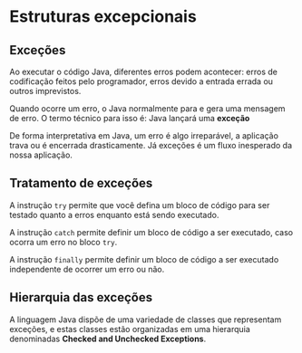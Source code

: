 # Estruturas excepcionais

## Exceções

Ao executar o código Java, diferentes erros podem acontecer: erros de codificação feitos pelo programador, erros devido a entrada errada ou outros imprevistos.

Quando ocorre um erro, o Java normalmente para e gera uma mensagem de erro. O termo técnico para isso é: Java lançará uma **exceção**

De forma interpretativa em Java, um erro é algo irreparável, a aplicação trava ou é encerrada drasticamente. Já exceções é um fluxo inesperado da nossa aplicação.

## Tratamento de exceções

A instrução `try` permite que você defina um bloco de código para ser testado quanto a erros enquanto está sendo executado.

A instrução `catch` permite definir um bloco de código a ser executado, caso ocorra um erro no bloco `try`.

A instrução `finally` permite definir um bloco de código a ser executado independente de ocorrer um erro ou não.

## Hierarquia das exceções

A linguagem Java dispõe de uma variedade de classes que representam exceções, e estas classes estão organizadas em uma hierarquia denominadas **Checked and Unchecked Exceptions**.